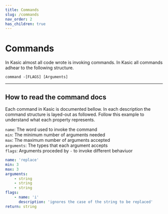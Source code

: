 ```yaml
---
title: Commands
slug: /commands
nav_order: 2
has_children: true
---
```


# Commands
In Kasic almost all code wrote is invoking commands. In Kasic all commands adhear to the following structure.
```
command -[FLAGS] [Arguments]
```
---
## How to read the command docs
Each command in Kasic is documented bellow. In each description the command structure is layed-out as followed. Follow this example to understand what each property represents.

`name`: The word used to invoke the command<br>
`min`: The minimum number of arguments needed<br>
`max`: The maximum number of arguments accepted<br>
`arguments`: The types that each argument accepts<br>
`flags`: Arguments proceded by `-` to invoke different behaviuor<br>


```yaml
name: 'replace'
min: 3
max: 3
arguments:
    - string
    - string
    - string
flags:
    - name: 'i'
      description: 'ignores the case of the string to be replaced'
return: string
```